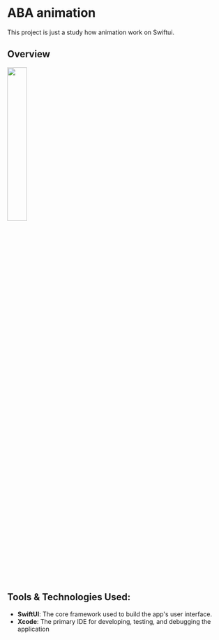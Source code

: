 # ABA animation

This project is just a study how animation work on Swiftui.

## Overview

<img src="https://github.com/SopheaII/ABAClone/blob/main/ReadmeSrc/demo.gif?raw=true" width="30%" />
 
 ## Tools & Technologies Used:

- **SwiftUI**: The core framework used to build the app's user interface.
- **Xcode**: The primary IDE for developing, testing, and debugging the application
